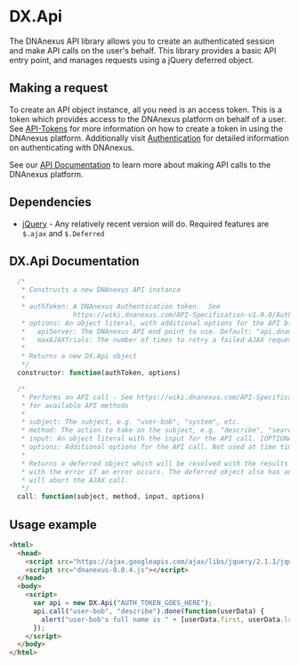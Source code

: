 DX.Api
======

The DNAnexus API library allows you to create an authenticated session and make API calls on the user's behalf. This library provides a
basic API entry point, and manages requests using a jQuery deferred object.

Making a request
----------------

To create an API object instance, all you need is an access token. This is a token which provides access to the DNAnexus platform on behalf of
a user. See [API-Tokens](https://wiki.dnanexus.com/UI/API-Tokens) for more information on how to create a token in using the DNAnexus
platform. Additionally visit [Authentication](https://wiki.dnanexus.com/API-Specification-v1.0.0/Authentication) for detailed information on authenticating with DNAnexus.

See our [API Documentation](https://wiki.dnanexus.com/API-Specification-v1.0.0/Introduction) to learn more about making API calls to the DNAnexus platform.

Dependencies
------------

* [jQuery](http://jquery.com/) - Any relatively recent version will do. Required features are `$.ajax` and `$.Deferred`

DX.Api Documentation
--------------------

```javascript
  /*
   * Constructs a new DNAnexus API instance
   *
   * authToken: A DNAnexus Authentication token.  See
                https://wiki.dnanexus.com/API-Specification-v1.0.0/Authentication
   * options: An object literal, with additional options for the API binding. [OPTIONAL]
   *   apiServer: The DNAnexus API end point to use. Default: "api.dnanexus.com"
   *   maxAJAXTrials: The number of times to retry a failed AJAX request. Default: 5
   *
   * Returns a new DX.Api object
   */
  constructor: function(authToken, options)

  /*
   * Performs an API call - See https://wiki.dnanexus.com/API-Specification-v1.0.0/Introduction
   * for available API methods
   *
   * subject: The subject, e.g. "user-bob", "system", etc.
   * method: The action to take on the subject, e.g. "describe", "search", etc.
   * input: An object literal with the input for the API call. [OPTIONAL]
   * options: Additional options for the API call. Not used at time time. [OPTIONAL]
   *
   * Returns a deferred object which will be resolved with the results upon success, or rejected
   * with the error if an error occurs. The deferred object also has an "abort" method which
   * will abort the AJAX call.
   */
  call: function(subject, method, input, options)
```

Usage example
-----------

```html
<html>
  <head>
    <script src="https://ajax.googleapis.com/ajax/libs/jquery/2.1.1/jquery.min.js"></script>
    <script src="dnanexus-0.0.4.js"></script>
  </head>
  <body>
    <script>
      var api = new DX.Api("AUTH_TOKEN_GOES_HERE");
      api.call("user-bob", "describe").done(function(userData) {
        alert("user-bob's full name is " + [userData.first, userData.last].join(" "));
      });
    </script>
  </body>
</html>
```
